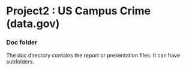 # Project2 : US Campus Crime (data.gov)
### Doc folder

The doc directory contains the report or presentation files. It can have subfolders.  
